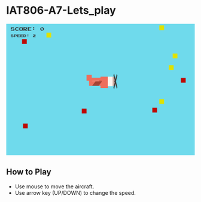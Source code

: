 # IAT806-A7-Lets_play

![game screenshot](https://github.com/qpiu/IAT806-A7-Lets_play/blob/master/game_screenshot.png)

## How to Play
* Use mouse to move the aircraft.
* Use arrow key (UP/DOWN) to change the speed.

